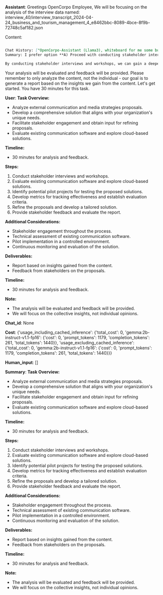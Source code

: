 **Assistant**: Greetings OpenCorpo Employee, We will be focusing on the analysis of the interview data named: interview_40/interview_transcript_2024-04-24_business_and_tourism_management_4_e8462bbc-8089-4bce-8f9b-72748c5af182.json 


 Content: 

 ```md

 Chat History: ["OpenCorpo-Assistant (Llama3), whiteboard for me some business and tourism management. Propose a solution for public relations and media strategies. I will evaluate your answers and give my feedback, then propose a problem to you. You will answer and I will evaluate. Let's now begin. You have 30 minutes.", '**Solution for Public Relations and Media Strategies:**\n\n**Step 1: Situation Assessment**\n\n* Gather media contacts, brand reputation, and current media coverage.\n* Analyze potential target audiences and media channels.\n* Identify key messages and goals for public relations efforts.\n\n**Step 2: Media Relations Strategy**\n\n* Develop a proactive media outreach strategy.\n* Identify potential press releases, media pitches, and media interviews.\n* Establish relationships with media contacts and journalists.\n\n**Step 3: Crisis Communication Management**\n\n* Establish a comprehensive crisis communication plan.\n* Practice messaging and media coordination.\n* Prepare for and respond to media inquiries and requests.\n\n**Step 4: Social Media Management**\n\n* Develop a social media strategy to engage with audiences.\n* Track social media mentions and brand sentiment.\n* Leverage social media to share company updates, news, and events.\n\n**Step 5: Media Monitoring**\n\n* Track media coverage and brand mentions.\n* Identify newsworthy events and trends.\n* Measure the effectiveness of PR campaigns.\n\n**Problem to Address:**\n\n* **Balancing external communication with internal resources:**\n    * Optimizing media coverage without overburdening internal teams.\n    * Ensuring consistent brand messaging across various communication channels.', 'Excellent start!\n\nYour solution provides a comprehensive framework for public relations and media strategies, covering key aspects such as situation assessment, media relations, crisis communication management, social media management, and media monitoring.\n\nFor the problem to address, "Balancing external communication with internal resources," here\'s a potential proposal:\n\n**Proposal:** Implement a centralized resource allocation system that streamlines communication tasks and ensures efficient use of internal resources. This could include:\n\n1. **Resource Allocation Tool**: Develop a digital tool that allows teams to request and track media coverage, social media engagement, and other communication-related tasks. This will help managers optimize workload and prevent overburdening.\n2. **Clear Communication Guidelines**: Establish consistent brand messaging guidelines for all internal stakeholders, ensuring that everyone is on the same page regarding company updates, news, and events.\n3. **Internal Training and Support**: Provide regular training sessions and support to ensure that internal teams are equipped with the necessary skills to effectively manage external communication efforts.\n4. **Project Prioritization Matrix**: Create a matrix that helps prioritize projects based on their urgency, importance, and potential impact on the organization. This will enable effective resource allocation and ensure that critical tasks receive sufficient attention.\n\nHow would you like to proceed?', "I am enthusiastic about this problem and look forward to exploring the proposed solutions. I believe that implementing these recommendations will significantly enhance our ability to balance external communication with internal resources, leading to increased efficiency and better alignment with our overall business objectives.\n\nLet's delve deeper into each proposal and discuss how it addresses the problem. For example:\n\n**Resource Allocation Tool:**\n\n* How would this tool integrate with our current communication infrastructure?\n* What features would be most beneficial for our specific industry or organization?\n* How will we ensure transparency and accountability within the system?\n\n**Clear Communication Guidelines:**\n\n* How will these guidelines be communicated to all stakeholders?\n* Will there be opportunities for feedback and revision?\n* How will we monitor compliance and ensure consistency across departments?\n\n**Project Prioritization Matrix:**\n\n* How will this matrix be used to allocate resources and measure their impact?\n* What metrics will we track to assess the effectiveness of the matrix?\n* How will we ensure that the matrix remains relevant and adaptable as our organization grows?\n\nI believe that by collaboratively analyzing these proposals and refining them to address specific needs, we can develop a comprehensive and sustainable solution for balancing external communication with internal resources.", "Excellent enthusiasm! I'm thrilled to dive deeper into each proposal and refine them to meet the specific needs of your organization.\n\nLet's start with the **Resource Allocation Tool**:\n\n1. **Integration with current infrastructure**: The tool would need to integrate with existing project management, collaboration, and communication tools (e.g., Asana, Trello, Slack, Microsoft Teams) to ensure seamless data exchange.\n2. **Industry-specific features**: Depending on your industry or organization's unique needs, the tool could include custom fields for tracking specific metrics, such as media coverage, social media engagement, or customer satisfaction.\n3. **Transparency and accountability**: The tool would need to provide clear dashboards and reports to track resource allocation, task assignments, and project progress. Automated notifications and alerts can also help ensure timely updates and minimize delays.\n\nNext, let's discuss the **Clear Communication Guidelines**:\n\n1. **Communication channels**: These guidelines should be communicated through a mix of in-person training sessions, video tutorials, email updates, and internal knowledge base articles.\n2. **Feedback and revision opportunities**: Establish a feedback loop by regularly collecting input from stakeholders, conducting surveys or focus groups, and incorporating revisions into the guidelines.\n3. **Monitoring compliance and consistency**: Set clear metrics for tracking guideline adherence (e.g., percentage of successful communication campaigns) and establish a system for identifying and addressing deviations.\n\nNow, let's explore the **Project Prioritization Matrix**:\n\n1. **Resource allocation**: Use the matrix to allocate resources based on priority levels, ensuring that critical projects receive sufficient attention.\n2. **Impact measurement**: Track key performance indicators (KPIs) such as project completion rate, customer satisfaction, or revenue growth to assess the effectiveness of the matrix.\n3. **Matrix evolution**: Regularly review and update the matrix to reflect changes in business priorities, industry trends, or internal capabilities.\n\nBy refining these proposals and addressing specific needs, we can develop a comprehensive solution that effectively balances external communication with internal resources.\n\nWhat would you like to focus on next?", "I agree that a collaborative approach is crucial to refine these proposals and develop a tailored solution. I believe the following steps are essential:\n\n**1. Stakeholder Engagement:**\n- Conduct interviews with key stakeholders to understand their pain points, priorities, and desired outcomes.\n- Organize workshops and brainstorming sessions to foster a shared understanding of the challenges and opportunities.\n\n**2. Technical Assessment:**\n- Evaluate existing communication and media management software to identify integration points and potential improvements.\n- Explore cloud-based solutions for enhanced collaboration, project management, and data storage.\n\n**3. Pilot Implementation:**\n- Select a pilot project to test the proposed solutions in a controlled environment.\n- Gather data and feedback from stakeholders throughout the implementation process.\n\n**4. Continuous Monitoring and Evaluation:**\n- Establish metrics to track the effectiveness of the solutions.\n- Conduct periodic evaluations to identify areas for improvement and optimize the approach.\n\nBy following these steps and fostering open communication, we can develop a robust and sustainable solution that aligns with your organization's unique requirements and facilitates effective management of external communication and media strategies.", "Excellent approach! You've outlined a clear roadmap for refining the proposals and developing a tailored solution.\n\n*Stakeholder Engagement:* I completely agree that engaging key stakeholders is crucial to understand their pain points, priorities, and desired outcomes. Conducting interviews and workshops will help build a shared understanding of the challenges and opportunities.\n\n*Technical Assessment:* Evaluating existing communication software and exploring cloud-based solutions will be essential for identifying integration points, potential improvements, and enhancing collaboration, project management, and data storage.\n\n*Pilot Implementation:* Implementing the proposed solutions in a controlled environment through a pilot project will provide valuable insights and feedback from stakeholders. Gathering data throughout the process will help identify areas for improvement and optimize the approach.\n\n*Continuous Monitoring and Evaluation:* Establishing metrics to track effectiveness and conducting periodic evaluations will ensure that the solution remains robust and adaptable as the organization grows and evolves.\n\nBy following these steps, we can develop a customized solution that addresses the unique needs of your organization and enhances its ability to manage external communication and media strategies effectively.\n\nNow that we have a clear plan in place, let's discuss the next steps. Would you like to:\n\nA) Proceed with conducting stakeholder interviews and workshops\nB) Begin evaluating existing software and exploring cloud-based solutions\nC) Identify potential pilot projects for testing the proposed solutions\nD) Develop metrics for tracking effectiveness and establishing evaluation criteria\n\nPlease choose your preferred option, and we'll move forward accordingly.", "I prefer option **A) Proceed with conducting stakeholder interviews and workshops.**\n\nBy conducting stakeholder interviews and workshops, we can gain a deeper understanding of your organization's needs, priorities, and desired outcomes for external communication and media strategies. This information will be critical in refining the proposals and developing a tailored solution that addresses your unique challenges and opportunities."] 
 Summary: I prefer option **A) Proceed with conducting stakeholder interviews and workshops.**

By conducting stakeholder interviews and workshops, we can gain a deeper understanding of your organization's needs, priorities, and desired outcomes for external communication and media strategies. This information will be critical in refining the proposals and developing a tailored solution that addresses your unique challenges and opportunities. 
``` 


 Your analysis will be evaluated and feedback will be provided. Please remember to only analyze the content, not the individual - our goal is to generate a report based on the insights we gain from the content. Let's get started. You have 30 minutes for this task.

**User**: **Task Overview:**

* Analyze external communication and media strategies proposals.
* Develop a comprehensive solution that aligns with your organization's unique needs.
* Facilitate stakeholder engagement and obtain input for refining proposals.
* Evaluate existing communication software and explore cloud-based solutions.

**Timeline:**

* 30 minutes for analysis and feedback.

**Steps:**

1. Conduct stakeholder interviews and workshops.
2. Evaluate existing communication software and explore cloud-based solutions.
3. Identify potential pilot projects for testing the proposed solutions.
4. Develop metrics for tracking effectiveness and establish evaluation criteria.
5. Refine the proposals and develop a tailored solution.
6. Provide stakeholder feedback and evaluate the report.

**Additional Considerations:**

* Stakeholder engagement throughout the process.
* Technical assessment of existing communication software.
* Pilot implementation in a controlled environment.
* Continuous monitoring and evaluation of the solution.

**Deliverables:**

* Report based on insights gained from the content.
* Feedback from stakeholders on the proposals.

**Timeline:**

* 30 minutes for analysis and feedback.

**Note:**

* The analysis will be evaluated and feedback will be provided.
* We will focus on the collective insights, not individual opinions.

**Chat_id**: None

**Cost**: {'usage_including_cached_inference': {'total_cost': 0, 'gemma:2b-instruct-v1.1-fp16': {'cost': 0, 'prompt_tokens': 1179, 'completion_tokens': 261, 'total_tokens': 1440}}, 'usage_excluding_cached_inference': {'total_cost': 0, 'gemma:2b-instruct-v1.1-fp16': {'cost': 0, 'prompt_tokens': 1179, 'completion_tokens': 261, 'total_tokens': 1440}}}

**Human_input**: []

**Summary**: **Task Overview:**

* Analyze external communication and media strategies proposals.
* Develop a comprehensive solution that aligns with your organization's unique needs.
* Facilitate stakeholder engagement and obtain input for refining proposals.
* Evaluate existing communication software and explore cloud-based solutions.

**Timeline:**

* 30 minutes for analysis and feedback.

**Steps:**

1. Conduct stakeholder interviews and workshops.
2. Evaluate existing communication software and explore cloud-based solutions.
3. Identify potential pilot projects for testing the proposed solutions.
4. Develop metrics for tracking effectiveness and establish evaluation criteria.
5. Refine the proposals and develop a tailored solution.
6. Provide stakeholder feedback and evaluate the report.

**Additional Considerations:**

* Stakeholder engagement throughout the process.
* Technical assessment of existing communication software.
* Pilot implementation in a controlled environment.
* Continuous monitoring and evaluation of the solution.

**Deliverables:**

* Report based on insights gained from the content.
* Feedback from stakeholders on the proposals.

**Timeline:**

* 30 minutes for analysis and feedback.

**Note:**

* The analysis will be evaluated and feedback will be provided.
* We will focus on the collective insights, not individual opinions.

